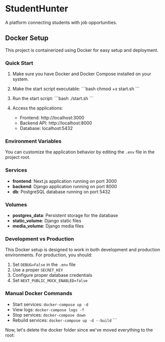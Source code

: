 # StudentHunter

A platform connecting students with job opportunities.

## Docker Setup

This project is containerized using Docker for easy setup and deployment.

### Quick Start

1. Make sure you have Docker and Docker Compose installed on your system.

2. Make the start script executable:
   \`\`\`bash
   chmod +x start.sh
   \`\`\`

3. Run the start script:
   \`\`\`bash
   ./start.sh
   \`\`\`

4. Access the applications:
   - Frontend: http://localhost:3000
   - Backend API: http://localhost:8000
   - Database: localhost:5432

### Environment Variables

You can customize the application behavior by editing the `.env` file in the project root.

### Services

- **frontend**: Next.js application running on port 3000
- **backend**: Django application running on port 8000
- **db**: PostgreSQL database running on port 5432

### Volumes

- **postgres_data**: Persistent storage for the database
- **static_volume**: Django static files
- **media_volume**: Django media files

### Development vs Production

This Docker setup is designed to work in both development and production environments.
For production, you should:

1. Set `DEBUG=False` in the `.env` file
2. Use a proper `SECRET_KEY`
3. Configure proper database credentials
4. Set `NEXT_PUBLIC_MOCK_ENABLED=false`

### Manual Docker Commands

- Start services: `docker-compose up -d`
- View logs: `docker-compose logs -f`
- Stop services: `docker-compose down`
- Rebuild services: `docker-compose up -d --build`
\`\`\`

Now, let's delete the docker folder since we've moved everything to the root:
